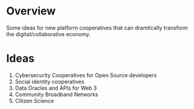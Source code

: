 # Overview

Some ideas for new platform cooperatives that can dramtically transform the digital/collaborative economy. 

# Ideas

1. Cybersecurity Cooperatives for Open Source developers
2. Social identity cooperatives
3. Data Oracles and APIs for Web 3
4. Community Broadband Networks
5. Citizen Science
